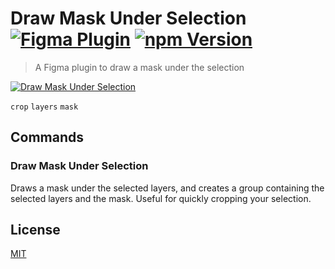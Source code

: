 # Draw Mask Under Selection [![Figma Plugin](https://img.shields.io/badge/figma-Draw%20Mask%20Under%20Selection-yellow?cacheSeconds=1800)](https://figma.com/community/plugin/806532458729477508/Draw-Mask-Under-Selection) [![npm Version](https://img.shields.io/npm/v/figma-draw-mask-under-selection?cacheSeconds=1800)](https://npmjs.com/package/figma-draw-mask-under-selection)

> A Figma plugin to draw a mask under the selection

[![Draw Mask Under Selection](https://raw.githubusercontent.com/yuanqing/figma-plugins/main/packages/figma-draw-mask-under-selection/media/cover.png)](https://figma.com/community/plugin/806532458729477508/Draw-Mask-Under-Selection)

`crop` `layers` `mask`

## Commands

### Draw Mask Under Selection

Draws a mask under the selected layers, and creates a group containing the selected layers and the mask. Useful for quickly cropping your selection.

## License

[MIT](/LICENSE.md)

